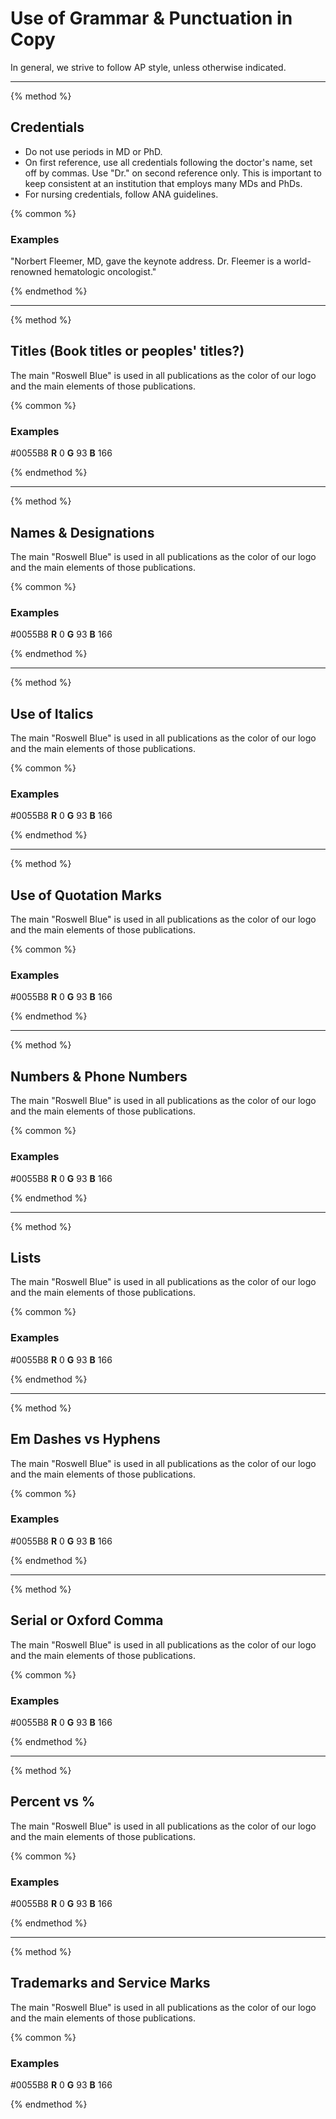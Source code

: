 # Use of Grammar &amp; Punctuation in Copy

In general, we strive to follow AP style, unless otherwise indicated.

-----

{% method %}

## Credentials

- Do not use periods in MD or PhD.
- On first reference, use all credentials following the doctor's name, set off by commas. Use "Dr." on second reference only. This is important to keep consistent at an institution that employs many MDs and PhDs.
- For nursing credentials, follow ANA guidelines.

{% common %}

### Examples

"Norbert Fleemer, MD, gave the keynote address. Dr. Fleemer is a world-renowned hematologic oncologist."

{% endmethod %}

-----

{% method %}

## Titles (Book titles or peoples' titles?)

The main "Roswell Blue" is used in all publications as the color of our logo and the main elements of those publications.

{% common %}

### Examples

\#0055B8
**R** 0 **G** 93 **B** 166

{% endmethod %}

-----

{% method %}

## Names &amp; Designations

The main "Roswell Blue" is used in all publications as the color of our logo and the main elements of those publications.

{% common %}

### Examples

\#0055B8
**R** 0 **G** 93 **B** 166

{% endmethod %}

-----

{% method %}

## Use of Italics

The main "Roswell Blue" is used in all publications as the color of our logo and the main elements of those publications.

{% common %}

### Examples

\#0055B8
**R** 0 **G** 93 **B** 166

{% endmethod %}

-----

{% method %}

## Use of Quotation Marks

The main "Roswell Blue" is used in all publications as the color of our logo and the main elements of those publications.

{% common %}

### Examples

\#0055B8
**R** 0 **G** 93 **B** 166

{% endmethod %}

-----

{% method %}

## Numbers &amp; Phone Numbers

The main "Roswell Blue" is used in all publications as the color of our logo and the main elements of those publications.

{% common %}

### Examples

\#0055B8
**R** 0 **G** 93 **B** 166

{% endmethod %}

-----

{% method %}

## Lists

The main "Roswell Blue" is used in all publications as the color of our logo and the main elements of those publications.

{% common %}

### Examples

\#0055B8
**R** 0 **G** 93 **B** 166

{% endmethod %}

-----

{% method %}

## Em Dashes vs Hyphens

The main "Roswell Blue" is used in all publications as the color of our logo and the main elements of those publications.

{% common %}

### Examples

\#0055B8
**R** 0 **G** 93 **B** 166

{% endmethod %}

-----

{% method %}

## Serial or Oxford Comma

The main "Roswell Blue" is used in all publications as the color of our logo and the main elements of those publications.

{% common %}

### Examples

\#0055B8
**R** 0 **G** 93 **B** 166

{% endmethod %}

-----

{% method %}

## Percent vs %

The main "Roswell Blue" is used in all publications as the color of our logo and the main elements of those publications.

{% common %}

### Examples

\#0055B8
**R** 0 **G** 93 **B** 166

{% endmethod %}

-----

{% method %}

## Trademarks and Service Marks

The main "Roswell Blue" is used in all publications as the color of our logo and the main elements of those publications.

{% common %}

### Examples

\#0055B8
**R** 0 **G** 93 **B** 166

{% endmethod %}